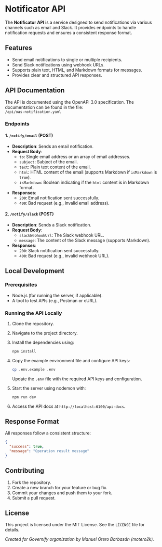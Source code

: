 # Notificator API

The **Notificator API** is a service designed to send notifications via various channels such as email and Slack. It provides endpoints to handle notification requests and ensures a consistent response format.

## Features

- Send email notifications to single or multiple recipients.
- Send Slack notifications using webhook URLs.
- Supports plain text, HTML, and Markdown formats for messages.
- Provides clear and structured API responses.

## API Documentation

The API is documented using the OpenAPI 3.0 specification. The documentation can be found in the file:  
`/api/oas-notification.yaml`

### Endpoints

#### 1. `/notify/email` (POST)

- **Description**: Sends an email notification.
- **Request Body**:
  - `to`: Single email address or an array of email addresses.
  - `subject`: Subject of the email.
  - `text`: Plain text content of the email.
  - `html`: HTML content of the email (supports Markdown if `isMarkdown` is `true`).
  - `isMarkdown`: Boolean indicating if the `html` content is in Markdown format.
- **Responses**:
  - `200`: Email notification sent successfully.
  - `400`: Bad request (e.g., invalid email address).

#### 2. `/notify/slack` (POST)

- **Description**: Sends a Slack notification.
- **Request Body**:
  - `slackWebhookUrl`: The Slack webhook URL.
  - `message`: The content of the Slack message (supports Markdown).
- **Responses**:
  - `200`: Slack notification sent successfully.
  - `400`: Bad request (e.g., invalid webhook URL).

## Local Development

### Prerequisites

- Node.js (for running the server, if applicable).
- A tool to test APIs (e.g., Postman or cURL).

### Running the API Locally

1. Clone the repository.
2. Navigate to the project directory.
3. Install the dependencies using:

    ```bash
    npm install
    ```

4. Copy the example environment file and configure API keys:

    ```bash
    cp .env.example .env
    ```

    Update the `.env` file with the required API keys and configuration.
5. Start the server using nodemon with:

    ```bash
    npm run dev
    ```

6. Access the API docs at `http://localhost:6100/api-docs`.

## Response Format

All responses follow a consistent structure:

```json
{
  "success": true,
  "message": "Operation result message"
}
```

## Contributing

1. Fork the repository.
2. Create a new branch for your feature or bug fix.
3. Commit your changes and push them to your fork.
4. Submit a pull request.

## License

This project is licensed under the MIT License. See the `LICENSE` file for details.

*Created for Governify organization by Manuel Otero Barbasán (motero2k).*
